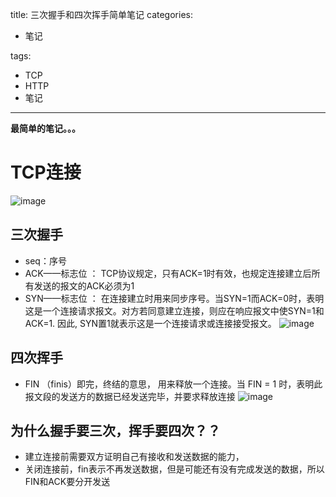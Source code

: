 title: 三次握手和四次挥手简单笔记
categories:
- 笔记

tags:  
- TCP
- HTTP
- 笔记
---
**最简单的笔记。。。**
<!-- more -->  
# TCP连接
![image](http://ww1.sinaimg.cn/large/96ea1c33gy1fdby4cuk3hj20ju06ndix)
## 三次握手
- seq：序号
- ACK——标志位 ： TCP协议规定，只有ACK=1时有效，也规定连接建立后所有发送的报文的ACK必须为1
- SYN——标志位 ： 在连接建立时用来同步序号。当SYN=1而ACK=0时，表明这是一个连接请求报文。对方若同意建立连接，则应在响应报文中使SYN=1和ACK=1. 因此,  SYN置1就表示这是一个连接请求或连接接受报文。
![image](http://ww1.sinaimg.cn/large/96ea1c33gy1fdby3vacv3j20hf0bg0vj)
 
## 四次挥手
- FIN （finis）即完，终结的意思， 用来释放一个连接。当 FIN = 1 时，表明此报文段的发送方的数据已经发送完毕，并要求释放连接 
![image](http://ww1.sinaimg.cn/large/96ea1c33gy1fdby4qhwlej20e308zweh)

## 为什么握手要三次，挥手要四次？？
- 建立连接前需要双方证明自己有接收和发送数据的能力，
- 关闭连接前，fin表示不再发送数据，但是可能还有没有完成发送的数据，所以FIN和ACK要分开发送